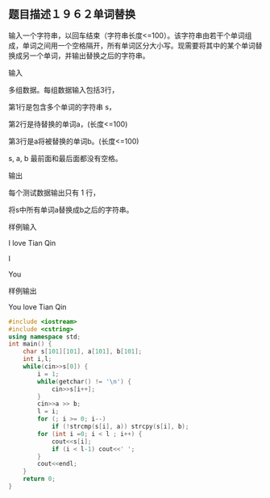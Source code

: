 题目描述１９６２单词替换
------------

输入一个字符串，以回车结束（字符串长度<=100）。该字符串由若干个单词组成，单词之间用一个空格隔开，所有单词区分大小写。现需要将其中的某个单词替换成另一个单词，并输出替换之后的字符串。

输入

多组数据。每组数据输入包括3行，

第1行是包含多个单词的字符串 s，

第2行是待替换的单词a，(长度<=100)

第3行是a将被替换的单词b。(长度<=100)

s, a, b 最前面和最后面都没有空格。

输出

每个测试数据输出只有 1 行，

将s中所有单词a替换成b之后的字符串。

样例输入

I love Tian Qin

I

You

样例输出

You love Tian Qin

```C++
#include <iostream>
#include <cstring>
using namespace std;
int main() {
    char s[101][101], a[101], b[101];
    int i,l;
    while(cin>>s[0]) {
        i = 1;
        while(getchar() != '\n') {
            cin>>s[i++];
        }
        cin>>a >> b;
        l = i;
        for (; i >= 0; i--)
            if (!strcmp(s[i], a)) strcpy(s[i], b);
        for (int i =0; i < l ; i++) {
            cout<<s[i];
            if (i < l-1) cout<<' ';
        }
        cout<<endl;
    }
    return 0;
}
```